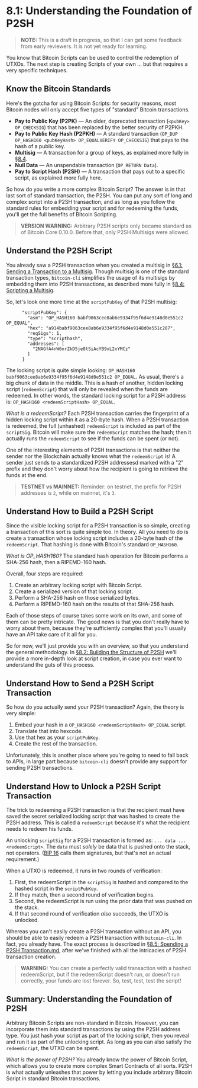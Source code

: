 # 8.1: Understanding the Foundation of P2SH

> **NOTE:** This is a draft in progress, so that I can get some feedback from early reviewers. It is not yet ready for learning.

You know that Bitcoin Scripts can be used to control the redemption of UTXOs. The next step is creating Scripts of your own ... but that requires a very specific techniques.

## Know the Bitcoin Standards

Here's the gotcha for using Bitcoin Scripts: for security reasons, most Bitcoin nodes will only accept five types of "standard" Bitcoin transactions.

* __Pay to Public Key (P2PK)__ — An older, deprecated transaction (`<pubKey> OP_CHECKSIG`) that has been replaced by the better security of P2PKH.
* __Pay to Public Key Hash (P2PKH)__ — A standard transaction (`OP_DUP OP_HASH160 <pubKeyHash> OP_EQUALVERIFY OP_CHECKSIG`) that pays to the hash of a public key.
* __Multisig__ — A transaction for a group of keys, as explained more fully in [§8.4](8_4_Scripting_a_Multisig.md).
* __Null Data__ — An unspendable transaction (`OP_RETURN Data`).
* __Pay to Script Hash (P2SH)__ — A transaction that pays out to a specific script, as explained more fully here.

So how do you write a more complex Bitcoin Script? The answer is in that last sort of standard transaction, the P2SH. You can put any sort of long and complex script into a P2SH transaction, and as long as you follow the standard rules for embedding your script and for redeeming the funds, you'll get the full benefits of Bitcoin Scripting.

> **VERSION WARNING:** Arbitrary P2SH scripts only became standard as of Bitcoin Core 0.10.0. Before that, only P2SH Multisigs were allowed.

## Understand the P2SH Script

You already saw a P2SH transaction when you created a multisig in [§6.1: Sending a Transaction to a Multisig](6_1_Sending_a_Transaction_to_a_Multisig.md). Though multisig is one of the standard transaction types, `bitcoin-cli` simplifies the usage of its multisigs by embedding them into P2SH transactions, as described more fully in [§8.4: Scripting a Multisig](8_4_Scripting_a_Multisig.md).

So, let's look one more time at the `scriptPubKey` of that P2SH multisig:
```
      "scriptPubKey": {
        "asm": "OP_HASH160 babf9063cee8ab6e9334f95f6d4e9148d0e551c2 OP_EQUAL",
        "hex": "a914babf9063cee8ab6e9334f95f6d4e9148d0e551c287",
        "reqSigs": 1,
        "type": "scripthash",
        "addresses": [
          "2NAGfA4nW6nrZkD5je8tSiAcYB9xL2xYMCz"
        ]
      }
```
The locking script is quite simple looking: `OP_HASH160 babf9063cee8ab6e9334f95f6d4e9148d0e551c2 OP_EQUAL`. As usual, there's a big chunk of data in the middle. This is a hash of another, hidden locking script (`redeemScript`) that will only be revealed when the funds are redeemed. In other words, the standard locking script for a P2SH address is: `OP_HASH160 <redeemScriptHash> OP_EQUAL`.

_What is a redeemScript?_ Each P2SH transaction carries the fingerprint of a hidden locking script within it as a 20-byte hash. When a P2SH transaction is redeemed, the full (unhashed) `redeemScript` is included as part of the `scriptSig`. Bitcoin will make sure the `redeemScript` matches the hash; then it actually runs the `redeemScript` to see if the funds can be spent (or not).

One of the interesting elements of P2SH transactions is that neither the sender nor the Blockchain actually knows what the `redeemScript` is! A sender just sends to a standardized P2SH addressesd marked with a "2" prefix and they don't worry about how the recipient is going to retrieve the funds at the end.

> **TESTNET vs MAINNET:** Reminder: on testnet, the prefix for P2SH addresses is `2`, while on mainnet, it's `3`.

## Understand How to Build a P2SH Script

Since the visible locking script for a P2SH transaction is so simple, creating a transaction of this sort is quite simple too. In theory. All you need to do is create a transaction whose locking script includes a 20-byte hash of the `redeemScript`. That hashing is done with Bitcoin's standard `OP_HASH160`.

_What is OP_HASH160?_ The standard hash operation for Bitcoin performs a SHA-256 hash, then a RIPEMD-160 hash.

Overall, four steps are required:

1. Create an arbitrary locking script with Bitcoin Script.
2. Create a serialized version of that locking script.
3. Perform a SHA-256 hash on those serialized bytes.
4. Perform a RIPEMD-160 hash on the results of that SHA-256 hash.

Each of those steps of course takes some work on its own, and some of them can be pretty intricate. The good news is that you don't really have to worry about them, because they're sufficiently complex that you'll usually have an API take care of it all for you. 

So for now, we'll just provide you with an overview, so that you understand the general methodology. In [§8.2: Building the Structure of P2SH](8_2_Building_the_Structure_of_P2SH.md) we'll provide a more in-depth look at script creation, in case you ever want to understand the guts of this process.

## Understand How to Send a P2SH Script Transaction

So how do you actually send your P2SH transaction? Again, the theory is very simple:

1. Embed your hash in a `OP_HASH160 <redeemScriptHash> OP_EQUAL` script.
2. Translate that into hexcode.
3. Use that hex as your `scriptPubKey`. 
4. Create the rest of the transaction.

Unfortunately, this is another place where you're going to need to fall back to APIs, in large part because `bitcoin-cli` doesn't provide any support for sending P2SH transactions.

## Understand How to Unlock a P2SH Script Transaction

The trick to redeeming a P2SH transaction is that the recipient must have saved the secret serialized locking script that was hashed to create the P2SH address. This is called a `redeemScript` because it's what the recipient needs to redeem his funds. 

An unlocking `scriptSig` for a P2SH transaction is formed as: `... data ... <redeemScript>`. The `data` must _solely_ be data that is pushed onto the stack, not operators. ([BIP 16](https://github.com/bitcoin/bips/blob/master/bip-0016.mediawiki) calls them signatures, but that's not an actual requirement.)

When a UTXO is redeemed, it runs in two rounds of verification:

1. First, the redeemScript in the `scriptSig` is hashed and compared to the hashed script in the `scriptPubKey`. 
2. If they match, then a second round of verification begins.
3. Second, the redeemScript is run using the prior data that was pushed on the stack. 
4. If that second round of verification _also_ succeeds, the UTXO is unlocked.

Whereas you can't easily create a P2SH transaction without an API, you should be able to easily redeem a P2SH transaction with `bitcoin-cli`. In fact, you already have. The exact process is described in [§8.5: Spending a P2SH Transaction.md](8_5_Spending_a_P2SH_Transaction.md), after we've finished with all the intricacies of P2SH transaction creation.

> **WARNING:** You can create a perfectly valid transaction with a hashed redeemScript, but if the redeemScript doesn't run, or doesn't run correctly, your funds are lost forever. So, test, test, test the script!

## Summary: Understanding the Foundation of P2SH

Arbitrary Bitcoin Scripts are non-standard in Bitcoin. However, you can incorporate them into standard transactions by using the P2SH address type. You just hash your script as part of the locking script, then you reveal and run it as part of the unlocking script. As long as you can also satisfy the `redeemScript`, the UTXO can be spent. 

_What is the power of P2SH?_ You already know the power of Bitcoin Script, which allows you to create more complex Smart Contracts of all sorts. P2SH is what actually unleashes that power by letting you include arbitrary Bitcoin Script in standard Bitcoin transactions.
